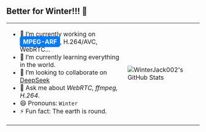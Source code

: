 ## Better for Winter!!! 👋

<table>
  <tr>
    <td>
      <ul>
        <li>🔭 I’m currently working on <a href="https://www.mpeg.org/standards/MPEG-I/39/" style="background-color: #007bff; color: white; padding: 4px 8px; border-radius: 5px; text-decoration: none; font-weight: bold;">MPEG-ARF</a>, H.264/AVC, WebRTC...</li>
        <li>🌱 I’m currently learning everything in the world.</li>
        <li>👯 I’m looking to collaborate on <a href="https://chat.deepseek.com/">DeepSeek</a></li>
        <li>💬 Ask me about <i>WebRTC, ffmpeg, H.264</i>.</li>
        <li>😄 Pronouns: <code>Winter</code></li>
        <li>⚡ Fun fact: The earth is round.</li>
      </ul>
    </td>
    <td>
      <img src="https://github-readme-stats.vercel.app/api?username=WinterJack002&show_icons=true&theme=vue" alt="WinterJack002's GitHub Stats">
    </td>
  </tr>
</table>


<!--
**WinterJack002/WinterJack002** is a ✨ _special_ ✨ repository because its `README.md` (this file) appears on your GitHub profile.

Here are some ideas to get you started:

- 🔭 I’m currently working on [`MPEG-ARF`](https://www.mpeg.org/standards/MPEG-I/39/), H.264/AVC, WebRTC...
- 🌱 I’m currently learning everything in the word.
- 👯 I’m looking to collaborate on [`DeepSeek`](https://chat.deepseek.com/)
- 💬 Ask me about *WebRTC*, *ffmpeg*, *H.264*.
- 😄 Pronouns: `Winter`
- ⚡ Fun fact: The earch is round.

![C++](https://img.shields.io/badge/C++-F7DF1E?style=flat&logo=C++&logoColor=black)
![FFmpeg](https://img.shields.io/badge/FFmpeg-00ADD8?style=flat&logo=FFmpeg&logoColor=white)
![WebRTC](https://img.shields.io/badge/WebRTC-008000?style=flat&logo=webrtc&logoColor=white)

### 📊 GitHub Stats
![WinterJack002's GitHub Stats](https://github-readme-stats.vercel.app/api?username=WinterJack002&show_icons=true&theme=vue)

![WinterJack002's Contribution Stats](https://github-readme-streak-stats.herokuapp.com/?user=WinterJack002&theme=vue)
![Top Langs](https://github-readme-stats.vercel.app/api/top-langs/?username=WinterJack002&layout=compact&theme=vue)
-->
